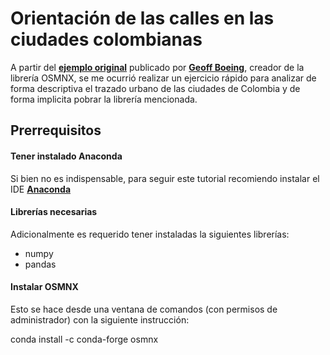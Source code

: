 # Orientación de las calles en las ciudades colombianas

A partir del <a href=https://github.com/gboeing/osmnx-examples/blob/master/notebooks/17-street-network-orientations.ipynb><strong>ejemplo original</strong></a> publicado por <a href=https://github.com/gboeing><strong>Geoff Boeing</strong></a>, creador de la librería OSMNX, se me ocurrió realizar un ejercicio rápido para analizar de forma descriptiva el trazado urbano de las ciudades de Colombia y de forma implicita pobrar la librería mencionada.

## Prerrequisitos

#### Tener instalado Anaconda

Si bien no es indispensable, para seguir este tutorial recomiendo instalar el IDE <a href=https://www.anaconda.com/distribution/><strong>Anaconda</strong></a>

#### Librerías necesarias

Adicionalmente es requerido tener instaladas la siguientes librerías:
- numpy
- pandas

#### Instalar OSMNX

Esto se hace desde una ventana de comandos (con permisos de administrador) con la siguiente instrucción:

conda install -c conda-forge osmnx